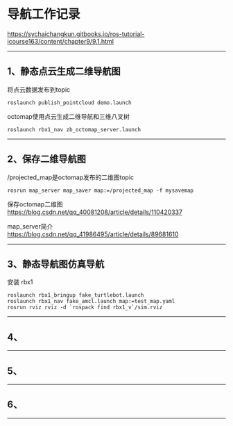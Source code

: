 # 导航工作记录

https://sychaichangkun.gitbooks.io/ros-tutorial-icourse163/content/chapter9/9.1.html

---

## 1、静态点云生成二维导航图

将点云数据发布到topic

```
roslaunch publish_pointcloud demo.launch
```

octomap使用点云生成二维导航和三维八叉树
```
roslaunch rbx1_nav zb_octomap_server.launch
````


---


## 2、保存二维导航图

/projected_map是octomap发布的二维图topic

```
rosrun map_server map_saver map:=/projected_map -f mysavemap
```

保存octomap二维图
https://blog.csdn.net/qq_40081208/article/details/110420337

map_server简介
https://blog.csdn.net/qq_41986495/article/details/89681610

---

## 3、静态导航图仿真导航

安装
rbx1

```
roslaunch rbx1_bringup fake_turtlebot.launch
roslaunch rbx1_nav fake_amcl.launch map:=test_map.yaml
rosrun rviz rviz -d `rospack find rbx1_v`/sim.rviz
```

---

## 4、


---

## 5、


---

## 6、

---
